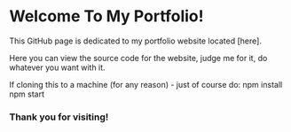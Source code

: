 # Welcome To My Portfolio!

This GitHub page is dedicated to my portfolio website located [here].


Here you can view the source code for the website, judge me for it, do whatever you want with it.

If cloning this to a machine (for any reason) - just of course do:
npm install
npm start




### Thank you for visiting!